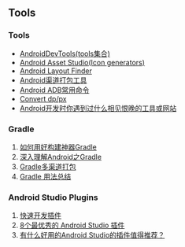 ## Tools

### Tools

- [AndroidDevTools(tools集合)][tools1]  
- [Android Asset Studio(Icon generators)][tools2]
- [Android Layout Finder][tools3]
- [Android渠道打包工具][tools4]
- [Android ADB常用命令][tools5]
- [Convert dp/px][tools6]
- [Android开发时你遇到过什么相见恨晚的工具或网站][tools7]



### Gradle

1. [如何用好构建神器Gradle][gradle1]
2. [深入理解Android之Gradle][gradle2]
3. [Gradle多渠道打包][gradle3]
4. [Gradle 用法总结][gradle4]



### Android Studio Plugins

1. [快速开发插件][plugin1]
2. [8个最优秀的 Android Studio 插件][plugin2]
3. [有什么好用的Android Studio的插件值得推荐？][plugin3]

[gradle1]: http://www.csdn.net/article/2015-08-10/2825420/2
[gradle2]: http://blog.csdn.net/innost/article/details/48228651
[gradle3]: http://stormzhang.com/devtools/2015/01/15/android-studio-tutorial6/
[gradle4]: http://jijiaxin89.com/2015/08/29/gradle-use-note/

[plugin1]: http://www.codemx.cn/2015/06/03/Android%E5%BF%AB%E9%80%9F%E5%BC%80%E5%8F%91%E6%8F%92%E4%BB%B6/
[plugin2]: http://www.imooc.com/article/1148
[plugin3]: http://www.zhihu.com/question/28026027

[tools1]: http://www.androiddevtools.cn/
[tools2]: http://romannurik.github.io/AndroidAssetStudio/
[tools3]: https://www.buzzingandroid.com/tools/android-layout-finder/
[tools4]: https://github.com/mcxiaoke/gradle-packer-plugin
[tools5]: http://blog.jobbole.com/61592/
[tools6]: http://androidpixels.net/
[tools7]: https://www.zhihu.com/question/27140400